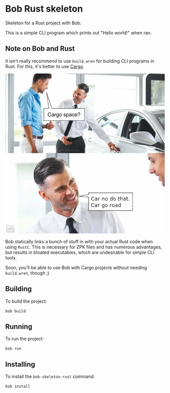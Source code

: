 # Bob Rust skeleton

Skeleton for a Rust project with Bob.

This is a simple CLI program which prints out "Hello world!" when ran.

## Note on Bob and Rust

It isn't really recommend to use `build.wren` for building CLI programs in Rust.
For this, it's better to use [Cargo](https://doc.rust-lang.org/cargo/).

![Cargo space? No, car go road.](cargo.webp)

Bob statically links a bunch of stuff in with your actual Rust code when using `RustC`.
This is necessary for ZPK files and has numerous advantages, but results in bloated executables, which are undesirable for simple CLI tools.

Soon, you'll be able to use Bob with Cargo projects without needing `build.wren`, though ;)

## Building

To build the project:

```console
bob build
```

## Running

To run the project:

```console
bob run
```

## Installing

To install the `bob-skeleton-rust` command:

```console
bob install
```
